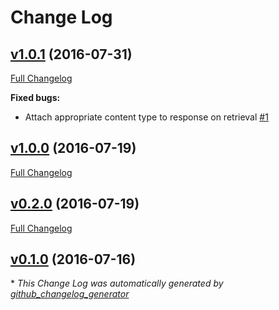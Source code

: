 # Change Log

## [v1.0.1](https://github.com/benjaminparnell/plateau/tree/v1.0.1) (2016-07-31)
[Full Changelog](https://github.com/benjaminparnell/plateau/compare/v1.0.0...v1.0.1)

**Fixed bugs:**

- Attach appropriate content type to response on retrieval   [\#1](https://github.com/benjaminparnell/plateau/issues/1)

## [v1.0.0](https://github.com/benjaminparnell/plateau/tree/v1.0.0) (2016-07-19)
[Full Changelog](https://github.com/benjaminparnell/plateau/compare/v0.2.0...v1.0.0)

## [v0.2.0](https://github.com/benjaminparnell/plateau/tree/v0.2.0) (2016-07-19)
[Full Changelog](https://github.com/benjaminparnell/plateau/compare/v0.1.0...v0.2.0)

## [v0.1.0](https://github.com/benjaminparnell/plateau/tree/v0.1.0) (2016-07-16)


\* *This Change Log was automatically generated by [github_changelog_generator](https://github.com/skywinder/Github-Changelog-Generator)*
